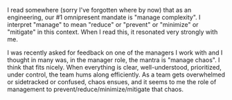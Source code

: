 I read somewhere (sorry I've forgotten where by now) that as an engineering, our #1 omnipresent mandate is "manage complexity". I interpret "manage" to mean "reduce" or "prevent" or "minimize" or "mitigate" in this context. When I read this, it resonated very strongly with me.

I was recently asked for feedback on one of the managers I work with and I thought in many was, in the manager role, the mantra is "manage chaos". I think that fits nicely. When everything is clear, well-understood, prioritized, under control, the team hums along efficiently. As a team gets overwhelmed or sidetracked or confused, chaos ensues, and it seems to me the role of management to prevent/reduce/minimize/mitigate that chaos.